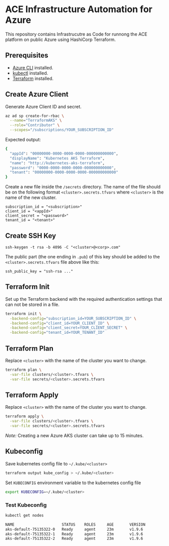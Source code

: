 # ACE Infrastructure Automation for Azure

This repository contains Infrastrucutre as Code for runnong the ACE platform on
public Azure using HashiCorp Terraform.

## Prerequisites

* [Azure CLI](https://docs.microsoft.com/en-us/cli/azure/install-azure-cli?view=azure-cli-latest) installed.
* [kubectl](https://kubernetes.io/docs/tasks/tools/install-kubectl/) installed.
* [Terraform](https://terraform.io/downloads.html) installed.

## Create Azure Client

Generate Azure Client ID and secret.

```bash
az ad sp create-for-rbac \
  --name="TerraformAKS" \
  --role="Contributor" \
  --scopes="/subscriptions/YOUR_SUBSCRIPTION_ID"
```

Expected output:

```bash
{
  "appId": "00000000-0000-0000-0000-000000000000",
  "displayName": "Kubernetes AKS Terraform",
  "name": "http://kubernetes-aks-terraform",
  "password": "0000-0000-0000-0000-000000000000",
  "tenant": "00000000-0000-0000-0000-000000000000"
}
```

Create a new file inside the `/secrets` directory. The name of the file should
be on the following format `<cluster>.secrets.tfvars` where `<cluster>` is the
name of the new cluster.

```
subscription_id = "<subscription>"
client_id = "<appId>"
client_secret = "<password>"
tenant_id = "<tenant>"
```

## Create SSH Key

```
ssh-keygen -t rsa -b 4096 -C "<cluster>@<corp>.com"
```

The public part (the one ending in `.pub`) of this key should be added to the
`<cluster>.secrets.tfvars` file above like this:

```
ssh_public_key = "ssh-rsa ..."
```

## Terraform Init

Set up the Terraform backend with the required authentication settings that can
not be stored in a file.

```bash
terraform init \
  -backend-config="subscription_id=YOUR_SUBSCRIPTION_ID" \
  -backend-config="client_id=YOUR_CLIENT_ID" \
  -backend-config="client_secret=YOUR_CLIENT_SECRET" \
  -backend-config="tenant_id=YOUR_TENANT_ID"
```

## Terraform Plan

Replace `<cluster>` with the name of the cluster you want to change.

```bash
terraform plan \
  -var-file clusters/<cluster>.tfvars \
  -var-file secrets/<cluster>.secrets.tfvars
```

## Terraform Apply

Replace `<cluster>` with the name of the cluster you want to change.

```bash
terraform apply \
  -var-file clusters/<cluster>.tfvars \
  -var-file secrets/<cluster>.secrets.tfvars
```

*Note:* Creating a new Azure AKS cluster can take up to 15 minutes.

## Kubeconfig

Save kubernetes config file to `~/.kube/<cluster>`

```bash
terraform output kube_config > ~/.kube/<cluster>
```

Set `KUBECONFIG` environment variable to the kubernetes config file

```bash
export KUBECONFIG=~/.kube/<cluster>
```

### Test Kubeconfig

```bash
kubectl get nodes
```

```bash
NAME                     STATUS    ROLES     AGE       VERSION
aks-default-75135322-0   Ready     agent     23m       v1.9.6
aks-default-75135322-1   Ready     agent     23m       v1.9.6
aks-default-75135322-2   Ready     agent     23m       v1.9.6
```
